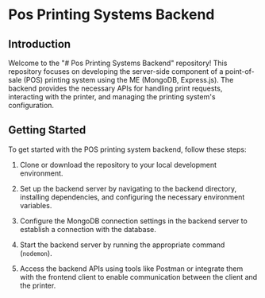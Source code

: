 # Pos Printing Systems Backend 

## Introduction
Welcome to the "# Pos Printing Systems Backend" repository! This repository focuses on developing the server-side component of a point-of-sale (POS) printing system using the ME (MongoDB, Express.js). The backend provides the necessary APIs for handling print requests, interacting with the printer, and managing the printing system's configuration.




## Getting Started
To get started with the POS printing system backend, follow these steps:

1. Clone or download the repository to your local development environment.

2. Set up the backend server by navigating to the backend directory, installing dependencies, and configuring the necessary environment variables.

3. Configure the MongoDB connection settings in the backend server to establish a connection with the database.

4. Start the backend server by running the appropriate command (`nodemon`).

5. Access the backend APIs using tools like Postman or integrate them with the frontend client to enable communication between the client and the printer.


